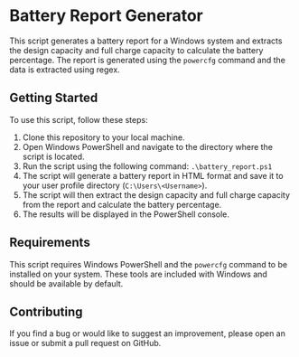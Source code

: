 # Battery Report Generator

This script generates a battery report for a Windows system and extracts the design capacity and full charge capacity to calculate the battery percentage. The report is generated using the `powercfg` command and the data is extracted using regex.

## Getting Started

To use this script, follow these steps:

1. Clone this repository to your local machine.
2. Open Windows PowerShell and navigate to the directory where the script is located.
3. Run the script using the following command: `.\battery_report.ps1`
4. The script will generate a battery report in HTML format and save it to your user profile directory (`C:\Users\<Username>`).
5. The script will then extract the design capacity and full charge capacity from the report and calculate the battery percentage.
6. The results will be displayed in the PowerShell console.

## Requirements

This script requires Windows PowerShell and the `powercfg` command to be installed on your system. These tools are included with Windows and should be available by default.

## Contributing

If you find a bug or would like to suggest an improvement, please open an issue or submit a pull request on GitHub.


